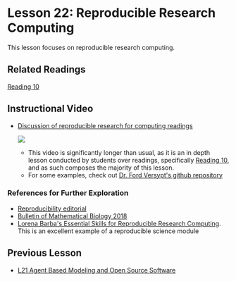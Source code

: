 # **Lesson 22: Reproducible Research Computing**
This lesson focuses on reproducible research computing.

## **Related Readings**
[Reading 10](https://github.com/ashleefv/ApplNumComp/blob/master/RecommendedReading.md#reading-10)

## **Instructional Video**
 * [Discussion of reproducible research for computing readings](https://www.youtube.com/watch?v=j25h5oeCzCk&feature=emb_title&ab_channel=AshleeN.FordVersypt)
    
    [![](http://img.youtube.com/vi/j25h5oeCzCk/0.jpg)](http://www.youtube.com/watch?v=j25h5oeCzCk "")
    * This video is significantly longer than usual, as it is an in depth lesson conducted by students over readings, specifically [Reading 10](https://github.com/ashleefv/ApplNumComp/blob/master/RecommendedReading.md#reading-10), and as such composes the majority of this lesson. 
    * For some examples, check out [Dr. Ford Versypt's github repository](https://github.com/ashleefv)

### **References for Further Exploration**  
* [Reproducibility editorial](https://link.springer.com/article/10.1007/s11538-018-0501-8)
* [Bulletin of Mathematical Biology 2018](https://link.springer.com/journal/11538/80/12/page/1)
* [Lorena Barba's Essential Skills for Reproducible Research Computing](https://github.com/barbagroup/essential_skills_RRC). This is an excellent example of a reproducible science module

## **Previous Lesson**
 * [L21 Agent Based Modeling and Open Source Software](/L21%20Agent%20Based%20Modeling%20and%20Open%20Source%20Software.md)
